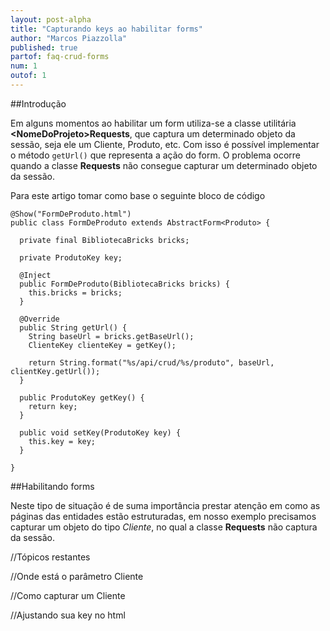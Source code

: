 ```yaml
---
layout: post-alpha
title: "Capturando keys ao habilitar forms"
author: "Marcos Piazzolla"
published: true
partof: faq-crud-forms
num: 1
outof: 1
---
```


##Introdução

Em alguns momentos ao habilitar um form utiliza-se a classe utilitária __&lt;NomeDoProjeto&gt;Requests__,
que captura um determinado objeto da sessão, seja ele um Cliente, Produto, etc. Com isso é possível
implementar o método `getUrl()` que representa a ação do form. O problema ocorre quando a classe
__Requests__ não consegue capturar um determinado objeto da sessão.

Para este artigo tomar como base o seguinte bloco de código

	@Show("FormDeProduto.html")
	public class FormDeProduto extends AbstractForm<Produto> {
	
	  private final BibliotecaBricks bricks;
	
	  private ProdutoKey key;
	
	  @Inject
	  public FormDeProduto(BibliotecaBricks bricks) {
	    this.bricks = bricks;
	  }
	
	  @Override
	  public String getUrl() {
	    String baseUrl = bricks.getBaseUrl();
	    ClienteKey clienteKey = getKey();
	
	    return String.format("%s/api/crud/%s/produto", baseUrl, clientKey.getUrl());
	  }
	
	  public ProdutoKey getKey() {
	    return key;
	  }
	
	  public void setKey(ProdutoKey key) {
	    this.key = key;
	  }
	
	}

##Habilitando forms

Neste tipo de situação é de suma importância prestar atenção em como as páginas das entidades estão
estruturadas, em nosso exemplo precisamos capturar um objeto do tipo _Cliente_, no qual a classe
__Requests__ não captura da sessão.

//Tópicos restantes

//Onde está o parâmetro Cliente

//Como capturar um Cliente

//Ajustando sua key no html